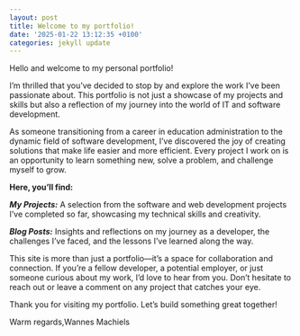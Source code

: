 ```yaml
---
layout: post
title: Welcome to my portfolio!
date: '2025-01-22 13:12:35 +0100'
categories: jekyll update
---
```

Hello and welcome to my personal portfolio! 

I’m thrilled that you’ve decided to stop by and explore the work I’ve been passionate about. This portfolio is not just a showcase of my projects and skills but also a reflection of my journey into the world of IT and software development.

As someone transitioning from a career in education administration to the dynamic field of software development, I’ve discovered the joy of creating solutions that make life easier and more efficient. Every project I work on is an opportunity to learn something new, solve a problem, and challenge myself to grow.

**Here, you’ll find:**

***My Projects:*** A selection from the software and web development projects I’ve completed so far, showcasing my technical skills and creativity.

***Blog Posts:*** Insights and reflections on my journey as a developer, the challenges I’ve faced, and the lessons I’ve learned along the way.

This site is more than just a portfolio—it’s a space for collaboration and connection. If you’re a fellow developer, a potential employer, or just someone curious about my work, I’d love to hear from you. Don’t hesitate to reach out or leave a comment on any project that catches your eye.

Thank you for visiting my portfolio. Let’s build something great together!

Warm regards,Wannes Machiels
